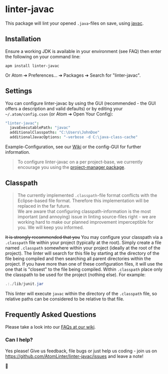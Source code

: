 # linter-javac

This package will lint your opened `.java`-files on save, using [javac](javac-docs).


## Installation

Ensure a working JDK is available in your environment (see FAQ) then enter the following on your command line:

    apm install linter-javac

Or Atom ➔ Preferences... ➔ Packages ➔ Search for "linter-javac".


## Settings

You can configure linter-javac by using the GUI (recommended - the GUI offers a description and valid defaults) or by editing your `~/.atom/config.cson` (or Atom ➔ Open Your Config):

```coffeescript
"linter-javac":
  javaExecutablePath: "javac"
  additionalClasspaths: "C:\Users\JohnDoe"
  additionalJavacOptions: "-verbose -d C:\java-class-cache"
```
Example-Configuration, see our [Wiki](wiki) or the config-GUI for further information.

> To configure linter-javac on a per project-base, we currently encourage you using the [project-manager package](project-manager).


## Classpath

> The currently implemented `.classpath`-file format conflicts with the Eclipse-based file format. Therefore this implementation will be replaced in the far future.  
We are aware that configuring classpath-information is the most important (and annoying) issue in linting source-files right - we are working hard to make our planned improvement imperceptible for you. We will keep you informed.

~~It is strongly recommended that you~~ You may configure your classpath via a `.classpath` file within your project (typically at the root). Simply create a file named `.classpath` somewhere within your project (ideally at the root of the project). The linter will search for this file by starting at the directory of the file being compiled and then searching all parent directories within the project. If you have more than one of these configuration files, it will use the one that is "closest" to the file being compiled. Within `.classpath` place only the classpath to be used for the project (nothing else). For example:

```java
.:./lib/junit.jar
```

This linter will execute `javac` within the directory of the `.classpath`
file, so relative paths can be considered to be relative to that file.


## Frequently Asked Questions

Please take a look into our [FAQs at our wiki](faqs).


### Can I help?

Yes please! Give us feedback, file bugs or just help us coding - join us on https://github.com/AtomLinter/linter-javac/issues and leave a note!


:gift_heart:



[javac-docs]: https://docs.oracle.com/javase/8/docs/technotes/tools/unix/javac.html
[Wiki]: https://github.com/AtomLinter/linter-javac/wiki
[project-manager]: https://atom.io/packages/project-manager
[faqs]: https://github.com/AtomLinter/linter-javac/wiki#frequently-asked-questions
